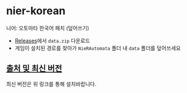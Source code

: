 # nier-korean
니어: 오토마타 한국어 패치 (덮어쓰기)
- [Releases](https://github.com/continuecoin/nier-korean/releases)에서 `data.zip` 다운로드
- 게임이 설치된 경로를 찾아가 `NieRAutomata` 폴더 내 `data` 폴더를 덮어쓰세요

## [출처 및 최신 버전](https://blog.naver.com/aiden1212356/222834163725)
최신 버전은 위 링크를 통해 설치바랍니다.
